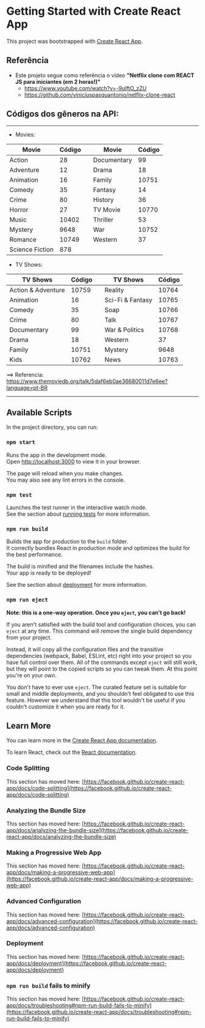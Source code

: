 # Getting Started with Create React App

This project was bootstrapped with [Create React App](https://github.com/facebook/create-react-app).

## Referência
* Este projeto segue como referência o vídeo **"Netflix clone com REACT JS para iniciantes (em 2 horas!)"**
  * https://www.youtube.com/watch?v=-9ulftO_zZU
  * https://github.com/viniciuspasquantonio/netflix-clone-react

## Códigos dos gêneros na API:
<hr>

* Movies:
  
| Movie | Código | | Movie | Código |
| --- | --- | --- | --- | --- |
|Action          |28| |Documentary     |99|
|Adventure       |12| |Drama           |18|
|Animation       |16| |Family          |10751|
|Comedy          |35| |Fantasy         |14|
|Crime           |80| |History         |36|
|Horror          |27| |TV Movie        |10770|
|Music           |10402| |Thriller        |53|
|Mystery         |9648| |War             |10752|
|Romance         |10749| |Western         |37|
|Science Fiction |878| 

* TV Shows:
  
| TV Shows | Código | | TV Shows | Código |
| --- | --- | --- | --- | --- |
|Action & Adventure | 10759 | |Reality     |10764|
|Animation       |16| |Sci-Fi & Fantasy           |10765|
|Comedy       |35| |Soap          |10766|
|Crime          |80| |Talk         |10767|
|Documentary           |99| |War & Politics         |10768|
|Drama          |18| |Western        |37|
|Family           |10751||Mystery         |9648|
|Kids         |10762||News |10763| 

==> Referencia: https://www.themoviedb.org/talk/5daf6eb0ae36680011d7e6ee?language=pt-BR

<hr>

## Available Scripts

In the project directory, you can run:

### `npm start`

Runs the app in the development mode.\
Open [http://localhost:3000](http://localhost:3000) to view it in your browser.

The page will reload when you make changes.\
You may also see any lint errors in the console.

### `npm test`

Launches the test runner in the interactive watch mode.\
See the section about [running tests](https://facebook.github.io/create-react-app/docs/running-tests) for more information.

### `npm run build`

Builds the app for production to the `build` folder.\
It correctly bundles React in production mode and optimizes the build for the best performance.

The build is minified and the filenames include the hashes.\
Your app is ready to be deployed!

See the section about [deployment](https://facebook.github.io/create-react-app/docs/deployment) for more information.

### `npm run eject`

**Note: this is a one-way operation. Once you `eject`, you can't go back!**

If you aren't satisfied with the build tool and configuration choices, you can `eject` at any time. This command will remove the single build dependency from your project.

Instead, it will copy all the configuration files and the transitive dependencies (webpack, Babel, ESLint, etc) right into your project so you have full control over them. All of the commands except `eject` will still work, but they will point to the copied scripts so you can tweak them. At this point you're on your own.

You don't have to ever use `eject`. The curated feature set is suitable for small and middle deployments, and you shouldn't feel obligated to use this feature. However we understand that this tool wouldn't be useful if you couldn't customize it when you are ready for it.

## Learn More

You can learn more in the [Create React App documentation](https://facebook.github.io/create-react-app/docs/getting-started).

To learn React, check out the [React documentation](https://reactjs.org/).

### Code Splitting

This section has moved here: [https://facebook.github.io/create-react-app/docs/code-splitting](https://facebook.github.io/create-react-app/docs/code-splitting)

### Analyzing the Bundle Size

This section has moved here: [https://facebook.github.io/create-react-app/docs/analyzing-the-bundle-size](https://facebook.github.io/create-react-app/docs/analyzing-the-bundle-size)

### Making a Progressive Web App

This section has moved here: [https://facebook.github.io/create-react-app/docs/making-a-progressive-web-app](https://facebook.github.io/create-react-app/docs/making-a-progressive-web-app)

### Advanced Configuration

This section has moved here: [https://facebook.github.io/create-react-app/docs/advanced-configuration](https://facebook.github.io/create-react-app/docs/advanced-configuration)

### Deployment

This section has moved here: [https://facebook.github.io/create-react-app/docs/deployment](https://facebook.github.io/create-react-app/docs/deployment)

### `npm run build` fails to minify

This section has moved here: [https://facebook.github.io/create-react-app/docs/troubleshooting#npm-run-build-fails-to-minify](https://facebook.github.io/create-react-app/docs/troubleshooting#npm-run-build-fails-to-minify)

